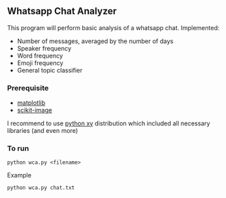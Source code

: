 ## Whatsapp Chat Analyzer

This program will perform basic analysis of a whatsapp chat. Implemented:
- Number of messages, averaged by the number of days
- Speaker frequency
- Word frequency
- Emoji frequency
- General topic classifier

### Prerequisite
- [matplotlib](http://matplotlib.org/)
- [scikit-image](http://scikit-image.org/)

I recommend to use [python xy](https://code.google.com/p/pythonxy/) distribution which included all necessary libraries (and even more)

### To run
``` python wca.py <filename> ```

Example

``` python wca.py chat.txt ```
